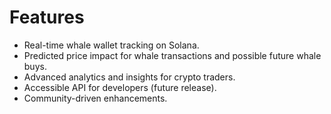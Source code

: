 # Features
- Real-time whale wallet tracking on Solana.
- Predicted price impact for whale transactions and possible future whale buys.
- Advanced analytics and insights for crypto traders.
- Accessible API for developers (future release).
- Community-driven enhancements.
